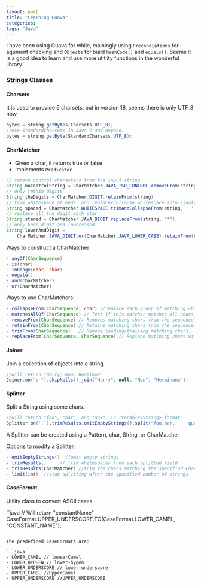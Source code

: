 ```yaml
---
layout: post
title: "Learning Guava"
categories:
tags: "Java"
---
```


I have been using Guava for while, mainingly using ```Precondiations``` for agument checking and ```Objects``` for build ```hashCode()``` and ```equals()```. Seems it is a good idea to learn and use more utitlity functions in the wonderful library.

### Strings Classes

#### Charsets

It is used to provide 6 charsets, but in version 18, seems there is only UTF_8 now. 

```Java
bytes = string.getBytes(Charsets.UTF_8);
//Use StandardCharsets in Java 7 and beyond.
bytes = string.getByte(StandardCharsets.UTF_8);
```

#### CharMatcher
- Given a char, it returns true or false
- Implements ```Predicator```

```java
// remove control characters from the input string
String noControlString = CharMatcher.JAVA_ISO_CONTROL.removeFrom(string);
// only retain digits
String theDigits = CharMatcher.DIGIT.retainFrom(string)
// trim whitespace at ends, and replace/collapse whitespace into single spaces
String spaced = CharMatcher.WHITESPACE.trimAndCollapseFrom(string, ' ');
// replace all the digit with star
String stared = CharMatcher.JAVA_DIGIT.replaceFrom(string, "*");
// only keep digit and lowercased
String lowerAndDigit = 
	CharMatcher.JAVA_DIGIT.or(CharMatcher.JAVA_LOWER_CASE).retainFrom(string);
```

Ways to construct a CharMatcher:

```java
- anyOf(CharSequence)
- is(char)
- inRange(char, char)
- negate()
- and(CharMatcher)
- or(CharMatcher)
```

Ways to use CharMatchers:

```java
- collapseFrom(CharSequence, char) //replace each group of matching chars with the char.
- matchesAllOf(CharSequence) // Test if this matcher matches all chars in the sequence.
- removeFrom(CharSequence) // Removes matching chars from the sequence.
- retainFrom(CharSequence) // Retains matching chars from the sequence.
- trimFrom(CharSequence)   // Remove leading/trailing matching chars.
- replaceFrom(CharSequence, CharSequence) // Replace matching chars with a given sequence.
```

#### Joiner
Join a collection of objects into a string.

```java
//will return "Harry; Ron; Herminoe"
Joiner.on("; ").skipNulls().join("Harry", null, "Non", "Herminone");
```

#### Splitter
Split a String using some chars.

```java
//will return "foo", "bar", and "qux", in Iterable<String> format
Splitter.on(',').trimResults.omitEmptyStrings().split("foo,bar,,    qux");
```
A Splitter can be created using a Pattern, char, String, or CharMatcher

Options to modify a Splitter.

```java
- omitEmptyStrings()  //omit empty strings
- trimResults()	    // trim whitespaces from each splitted field
- trimResults(CharMatcher) //trim the chars matching the specified CharMatcher
- limit(int)  //stop splitting after the specified number of strings
```

#### CaseFormat
Utility class to convert ASCII cases.

``java
// Will return "constantName"
CaseFormat.UPPER_UNDERSCORE.TO(CaseFormat.LOWER_CAMEL, "CONSTANT_NAME");
```

The predefined CaseFormats are:

```java
- LOWER_CAMEL // lowserCamel
- LOWER_HYPHEN // lower-hygen
- LOWER_UNDERSCORE // lower-underscore
- UPPER_CAMEL //UpperCamel
- UPPER_UNDERSCORE //UPPER_UNDERSCORE
```


